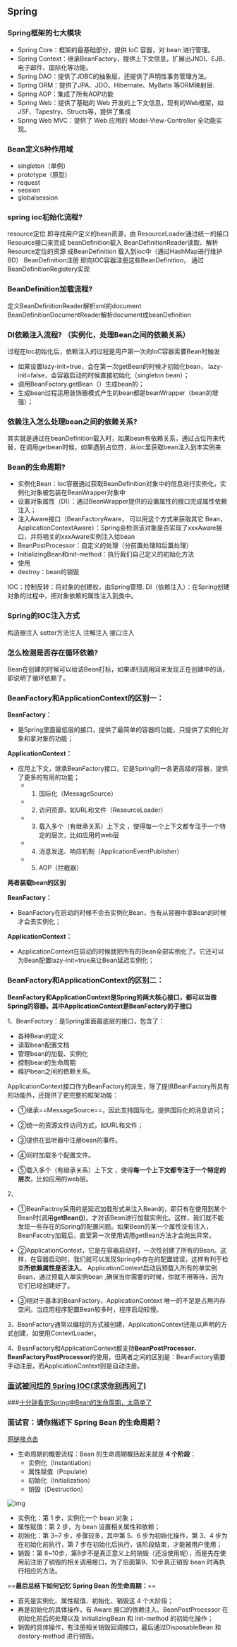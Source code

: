 ## Spring

### Spring框架的七大模块

- Spring Core：框架的最基础部分，提供 IoC 容器，对 bean 进行管理。
- Spring Context：继承BeanFactory，提供上下文信息，扩展出JNDI、EJB、电子邮件、国际化等功能。
- Spring DAO：提供了JDBC的抽象层，还提供了声明性事务管理方法。
- Spring ORM：提供了JPA、JDO、Hibernate、MyBatis 等ORM映射层.
- Spring AOP：集成了所有AOP功能
- Spring Web：提供了基础的 Web 开发的上下文信息，现有的Web框架，如JSF、Tapestry、Structs等，提供了集成
- Spring Web MVC：提供了 Web 应用的 Model-View-Controller 全功能实现。

### Bean定义5种作用域

- singleton（单例）
-  prototype（原型）
-  request 
- session
- globalsession

### spring ioc初始化流程?

resource定位 即寻找用户定义的bean资源，由 ResourceLoader通过统一的接口Resource接口来完成 beanDefinition载入 BeanDefinitionReader读取、解析Resource定位的资源 成BeanDefinition 载入到ioc中（通过HashMap进行维护BD） BeanDefinition注册 即向IOC容器注册这些BeanDefinition， 通过BeanDefinitionRegistery实现

### BeanDefinition加载流程?

定义BeanDefinitionReader解析xml的document BeanDefinitionDocumentReader解析document成beanDefinition

### DI依赖注入流程? （实例化，处理Bean之间的依赖关系）

过程在Ioc初始化后，依赖注入的过程是用户第一次向IoC容器索要Bean时触发

- 如果设置lazy-init=true，会在第一次getBean的时候才初始化bean， lazy-init=false，会容器启动的时候直接初始化（singleton bean）；
- 调用BeanFactory.getBean（）生成bean的；
- 生成bean过程运用装饰器模式产生的bean都是beanWrapper（bean的增强）；

### 依赖注入怎么处理bean之间的依赖关系?

其实就是通过在beanDefinition载入时，如果bean有依赖关系，通过占位符来代替，在调用getbean时候，如果遇到占位符，从ioc里获取bean注入到本实例来

### Bean的生命周期?

- 实例化Bean：Ioc容器通过获取BeanDefinition对象中的信息进行实例化，实例化对象被包装在BeanWrapper对象中
- 设置对象属性（DI）：通过BeanWrapper提供的设置属性的接口完成属性依赖注入；
- 注入Aware接口（BeanFactoryAware， 可以用这个方式来获取其它 Bean，ApplicationContextAware）：Spring会检测该对象是否实现了xxxAware接口，并将相关的xxxAware实例注入给bean
- BeanPostProcessor：自定义的处理（分前置处理和后置处理）
- InitializingBean和init-method：执行我们自己定义的初始化方法
- 使用
- destroy：bean的销毁

IOC：控制反转：将对象的创建权，由Spring管理. DI（依赖注入）：在Spring创建对象的过程中，把对象依赖的属性注入到类中。

### Spring的IOC注入方式

构造器注入	 setter方法注入 	注解注入 	接口注入

### 怎么检测是否存在循环依赖?

Bean在创建的时候可以给该Bean打标，如果递归调用回来发现正在创建中的话，即说明了循环依赖了。

### BeanFactory和ApplicationContext的区别一：

**BeanFactory：**

- 是Spring里面最低层的接口，提供了最简单的容器的功能，只提供了实例化对象和拿对象的功能；

**ApplicationContext：**

- 应用上下文，继承BeanFactory接口，它是Spring的一各更高级的容器，提供了更多的有用的功能；
  - 1) 国际化（MessageSource）
  - 2) 访问资源，如URL和文件（ResourceLoader）
  - 3) 载入多个（有继承关系）上下文 ，使得每一个上下文都专注于一个特定的层次，比如应用的web层  
  - 4) 消息发送、响应机制（ApplicationEventPublisher）
  - 5) AOP（拦截器）

**两者装载bean的区别**

**BeanFactory：**

- BeanFactory在启动的时候不会去实例化Bean，当有从容器中拿Bean的时候才会去实例化；

 **ApplicationContext：**

- ApplicationContext在启动的时候就把所有的Bean全部实例化了。它还可以为Bean配置lazy-init=true来让Bean延迟实例化； 

### **BeanFactory和ApplicationContext的区别二：**

**BeanFactory和ApplicationContext是Spring的两大核心接口，都可以当做Spring的容器。其中ApplicationContext是BeanFactory的子接口**

1、BeanFactory：是Spring里面最底层的接口，包含了：

- 各种Bean的定义
- 读取bean配置文档
- 管理bean的加载、实例化
- 控制bean的生命周期
- 维护bean之间的依赖关系。

ApplicationContext接口作为BeanFactory的派生，除了提供BeanFactory所具有的功能外，还提供了更完整的框架功能：

- ①继承==MessageSource==，因此支持国际化，提供国际化的消息访问；

- ②统一的资源文件访问方式，如URL和文件；

- ③提供在监听器中注册bean的事件。

- ④同时加载多个配置文件。

- ⑤载入多个（有继承关系）上下文 ，使得**每一个上下文都专注于一个特定的层次**，比如应用的web层。

2、

- ①BeanFactroy采用的是延迟加载形式来注入Bean的，即只有在使用到某个Bean时(调用**getBean()**)，才对该Bean进行加载实例化。这样，我们就不能发现一些存在的Spring的配置问题。如果Bean的某一个属性没有注入，BeanFacotry加载后，直至第一次使用调用getBean方法才会抛出异常。

- ②ApplicationContext，它是在容器启动时，一次性创建了所有的Bean。这样，在容器启动时，我们就可以发现Spring中存在的配置错误，这样有利于检查**所依赖属性是否注入**。 ApplicationContext启动后预载入所有的单实例Bean，通过预载入单实例bean ,确保当你需要的时候，你就不用等待，因为它们已经创建好了。

- ③相对于基本的BeanFactory，ApplicationContext 唯一的不足是占用内存空间。当应用程序配置Bean较多时，程序启动较慢。

3、BeanFactory通常以编程的方式被创建，ApplicationContext还能以声明的方式创建，如使用ContextLoader。

4、BeanFactory和ApplicationContext都支持**BeanPostProcessor**、**BeanFactoryPostProcessor**的使用，但两者之间的区别是：BeanFactory需要手动注册，而ApplicationContext则是自动注册。

### [面试被问烂的 Spring IOC(求求你别再问了)](https://www.jianshu.com/p/17b66e6390fd)

###[十分钟看完Spring中Bean的生命周期，太简单了](https://zhuanlan.zhihu.com/p/136986021)

### 面试官：请你描述下 Spring Bean 的生命周期？

[原链接点击](https://zhuanlan.zhihu.com/p/108198655)

- 生命周期的概要流程：Bean 的生命周期概括起来就是 **4 个阶段**：
  -  实例化（Instantiation）
  -  属性赋值（Populate）
  -  初始化（Initialization）
  -  销毁（Destruction）

![img](https://pic2.zhimg.com/80/v2-a2cb36aabe9b6b044ade2a4f5bcaa759_720w.jpg)

- 实例化：第 1 步，实例化一个 bean 对象；
- 属性赋值：第 2 步，为 bean 设置相关属性和依赖；
- 初始化：第 3~7 步，步骤较多，其中第 5、6 步为初始化操作，第 3、4 步为在初始化前执行，第 7 步在初始化后执行，该阶段结束，才能被用户使用；
- 销毁：第 8~10步，第8步不是真正意义上的销毁（还没使用呢），而是先在使用前注册了销毁的相关调用接口，为了后面第9、10步真正销毁 bean 时再执行相应的方法。

==**最后总结下如何记忆 Spring Bean 的生命周期：**==

- 首先是实例化、属性赋值、初始化、销毁这 4 个大阶段；
- 再是初始化的具体操作，有 Aware 接口的依赖注入、BeanPostProcessor 在初始化前后的处理以及 InitializingBean 和 init-method 的初始化操作；
- 销毁的具体操作，有注册相关销毁回调接口，最后通过DisposableBean 和 destory-method 进行销毁。













































































